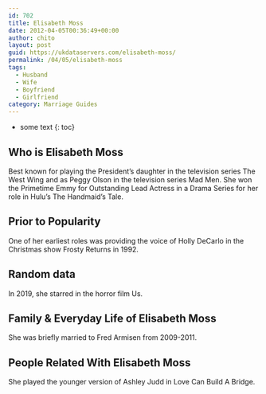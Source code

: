 ```yaml
---
id: 702
title: Elisabeth Moss
date: 2012-04-05T00:36:49+00:00
author: chito
layout: post
guid: https://ukdataservers.com/elisabeth-moss/
permalink: /04/05/elisabeth-moss
tags:
  - Husband
  - Wife
  - Boyfriend
  - Girlfriend
category: Marriage Guides
---
```


* some text
{: toc}


## Who is  Elisabeth Moss
                  
                  
                  
Best known for playing the President&#8217;s daughter in the television series The West Wing and as Peggy Olson in the television series Mad Men. She won the Primetime Emmy for Outstanding Lead Actress in a Drama Series for her role in Hulu&#8217;s The Handmaid&#8217;s Tale.
                  
                
                
                
## Prior to Popularity 
                  
                  
                  
One of her earliest roles was providing the voice of Holly DeCarlo in the Christmas show Frosty Returns in 1992.
                  
                
                
                
## Random data 
                  
                  
                  
In 2019, she starred in the horror film Us.
                  
                
                
                
## Family & Everyday Life of Elisabeth Moss
                  
                  
                  
She was briefly married to Fred Armisen from 2009-2011.
                  
                
                
                
## People Related With  Elisabeth Moss
                  
                  
                  
She played the younger version of Ashley Judd in Love Can Build A Bridge.
                  
                
              
            
          
          
          
    
    
  
